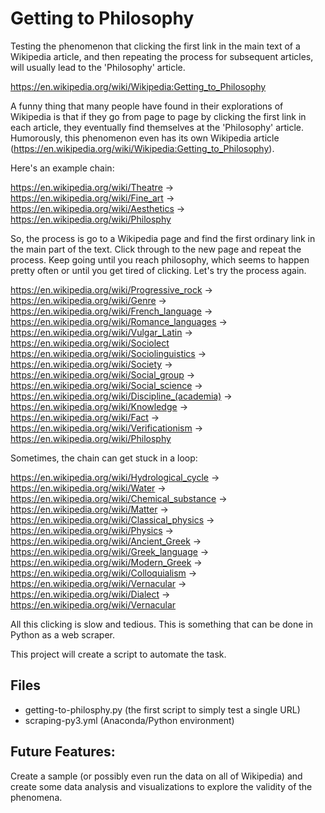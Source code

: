# Getting to Philosophy
Testing the phenomenon that clicking the first link in the main text of a Wikipedia article, and then repeating the process for subsequent articles, will usually lead to the 'Philosophy' article.

https://en.wikipedia.org/wiki/Wikipedia:Getting_to_Philosophy

A funny thing that many people have found in their explorations of Wikipedia is that if they go from page to page by clicking the first link in each article, they eventually find themselves at the 'Philosophy' article. Humorously, this phenomenon even has its own Wikipedia article (https://en.wikipedia.org/wiki/Wikipedia:Getting_to_Philosophy).

Here's an example chain:

https://en.wikipedia.org/wiki/Theatre ->
https://en.wikipedia.org/wiki/Fine_art -> 
https://en.wikipedia.org/wiki/Aesthetics -> 
https://en.wikipedia.org/wiki/Philosphy

So, the process is go to a Wikipedia page and find the first ordinary link in the main part of the text. Click through to the new page and repeat the process. Keep going until you reach philosophy, which seems to happen pretty often or until you get tired of clicking. Let's try the process again.

https://en.wikipedia.org/wiki/Progressive_rock ->
https://en.wikipedia.org/wiki/Genre ->
https://en.wikipedia.org/wiki/French_language ->
https://en.wikipedia.org/wiki/Romance_languages ->
https://en.wikipedia.org/wiki/Vulgar_Latin ->
https://en.wikipedia.org/wiki/Sociolect
https://en.wikipedia.org/wiki/Sociolinguistics ->
https://en.wikipedia.org/wiki/Society ->
https://en.wikipedia.org/wiki/Social_group ->
https://en.wikipedia.org/wiki/Social_science ->
https://en.wikipedia.org/wiki/Discipline_(academia) ->
https://en.wikipedia.org/wiki/Knowledge ->
https://en.wikipedia.org/wiki/Fact ->
https://en.wikipedia.org/wiki/Verificationism ->
https://en.wikipedia.org/wiki/Philosphy

Sometimes, the chain can get stuck in a loop:

https://en.wikipedia.org/wiki/Hydrological_cycle ->
https://en.wikipedia.org/wiki/Water ->
https://en.wikipedia.org/wiki/Chemical_substance ->
https://en.wikipedia.org/wiki/Matter ->
https://en.wikipedia.org/wiki/Classical_physics ->
https://en.wikipedia.org/wiki/Physics ->
https://en.wikipedia.org/wiki/Ancient_Greek ->
https://en.wikipedia.org/wiki/Greek_language ->
https://en.wikipedia.org/wiki/Modern_Greek ->
https://en.wikipedia.org/wiki/Colloquialism ->
https://en.wikipedia.org/wiki/Vernacular ->
https://en.wikipedia.org/wiki/Dialect ->
https://en.wikipedia.org/wiki/Vernacular

All this clicking is slow and tedious. This is something that can be done in Python as a web scraper.

This project will create a script to automate the task.

## Files
* getting-to-philosphy.py (the first script to simply test a single URL)
* scraping-py3.yml (Anaconda/Python environment)


## Future Features:
Create a sample (or possibly even run the data on all of Wikipedia) and create some data analysis and visualizations to explore the validity of the phenomena.
